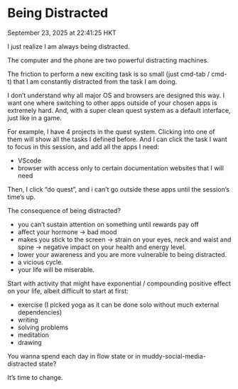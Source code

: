 
# Being Distracted
September 23, 2025 at 22:41:25 HKT

I just realize I am always being distracted.

The computer and the phone are two powerful distracting machines.

The friction to perform a new exciting task is so small (just cmd-tab / cmd-t) that I am constantly distracted from the task I am doing.

I don’t understand why all major OS and browsers are designed this way. I want one where switching to other apps outside of your chosen apps is extremely hard. And, with a super clean quest system as a default interface, just like in a game.

For example, I have 4 projects in the quest system. Clicking into one of them will show all the tasks I defined before. And I can click the task I want to focus in this session, and add all the apps I need:
- VScode
- browser with access only to certain documentation websites that I will need

Then, I click “do quest”, and i can’t go outside these apps until the session’s time’s up.

The consequence of being distracted?
- you can’t sustain attention on something until rewards pay off
- affect your hormone → bad mood
- makes you stick to the screen → strain on your eyes, neck and waist and spine → negative impact on your health and energy level.
- lower your awareness and you are more vulnerable to being distracted.
- a vicious cycle.
- your life will be miserable.

Start with activity that might have exponential / compounding positive effect on your life, albeit difficult to start at first:
- exercise (I picked yoga as it can be done solo without much external dependencies) 
- writing
- solving problems
- meditation
- drawing


You wanna spend each day in flow state or in muddy-social-media- distracted state? 

It’s time to change.

